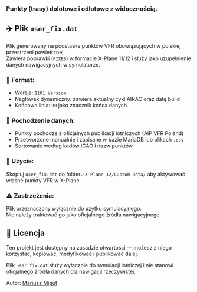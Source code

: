 ### Punkty (trasy) dolotowe i odlotowe z widocznością.
## ✈️ Plik `user_fix.dat`

Plik generowany na podstawie punktów VFR obowiązujących w polskiej przestrzeni powietrznej.  
Zawiera poprawki (`FIXES`) w formacie X-Plane 11/12 i służy jako uzupełnienie danych nawigacyjnych w symulatorze.

### 🔧 Format:
- Wersja: `1101 Version`
- Nagłówek dynamiczny: zawiera aktualny cykl AIRAC oraz datę build
- Końcowa linia: `99` jako znacznik końca danych

### 🧠 Pochodzenie danych:
- Punkty pochodzą z oficjalnych publikacji lotniczych (AIP VFR Poland)
- Przetworzone manualnie i zapisane w bazie MariaDB lub plikach `.csv`
- Sortowanie według kodów ICAO i nazw punktów

### 📂 Użycie:
Skopiuj `user_fix.dat` do folderu `X-Plane 12/Custom Data/` aby aktywować własne punkty VFR w X-Plane.

### ⚠️ Zastrzeżenia:
Plik przeznaczony wyłącznie do użytku symulacyjnego.  
Nie należy traktować go jako oficjalnego źródła nawigacyjnego.
## 📄 Licencja

Ten projekt jest dostępny na zasadzie otwartości — możesz z niego korzystać, kopiować, modyfikować i publikować dalej.

Plik `user_fix.dat` służy wyłącznie do symulacji lotniczej i nie stanowi oficjalnego źródła danych dla nawigacji rzeczywistej.

Autor: [Mariusz Migut](mailto:migutmariusz@yahoo.com)







